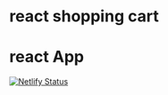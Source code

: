 # react shopping cart

# react App

[![Netlify Status](https://api.netlify.com/api/v1/badges/442fd8d0-6987-4dbb-843e-4760a2c39bfa/deploy-status)](https://app.netlify.com/sites/elegant-darwin-9565fc/deploys)
